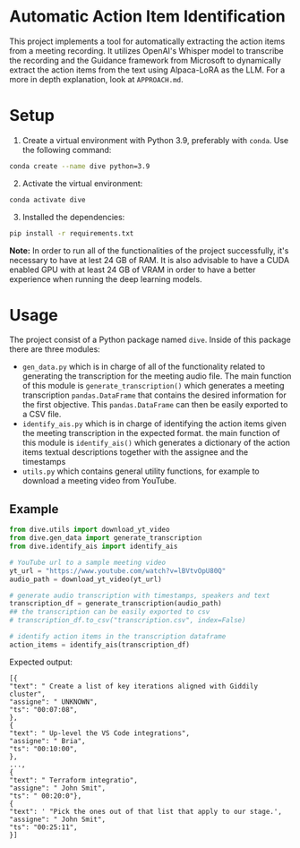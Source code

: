 # Automatic Action Item Identification

This project implements a tool for automatically extracting the action items from a meeting recording. It utilizes OpenAI's Whisper model to transcribe the recording and the Guidance framework from Microsoft to dynamically extract the action items from the text using Alpaca-LoRA as the LLM. For a more in depth explanation, look at `APPROACH.md`.

# **Setup**
1. Create a virtual environment with Python 3.9, preferably with `conda`. Use the following command:
```bash
conda create --name dive python=3.9	 
```
2. Activate the virtual environment:
```bash
conda activate dive
```
3. Installed the dependencies:
```bash
pip install -r requirements.txt
```
**Note:** In order to run all of the functionalities of the project successfully, it's necessary to have at lest 24 GB of RAM. It is also advisable to have a CUDA enabled GPU with at least 24 GB of VRAM in order to have a better experience when running the deep learning models.

# **Usage**
The project consist of a Python package named `dive`. Inside of this package there are three modules:
- `gen_data.py` which is in charge of all of the functionality related to generating the transcription for the meeting audio file. The main function of this module is `generate_transcription()` which generates a meeting transcription `pandas.DataFrame` that contains the desired information for the first objective. This `pandas.DataFrame` can then be easily exported to a CSV file.
- `identify_ais.py` which is in charge of identifying the action items given the meeting transcription in the expected format. the main function of this module is `identify_ais()` which generates a dictionary of the action items textual descriptions together with the assignee and the timestamps
- `utils.py` which contains general utility functions, for example to download a meeting video from YouTube.

## **Example**

```python 
from dive.utils import download_yt_video
from dive.gen_data import generate_transcription
from dive.identify_ais import identify_ais

# YouTube url to a sample meeting video
yt_url = "https://www.youtube.com/watch?v=lBVtvOpU80Q"
audio_path = download_yt_video(yt_url)

# generate audio transcription with timestamps, speakers and text
transcription_df = generate_transcription(audio_path)
## the transcription can be easily exported to csv
# transcription_df.to_csv("transcription.csv", index=False)

# identify action items in the transcription dataframe
action_items = identify_ais(transcription_df)
```
Expected output:
```
[{
"text": " Create a list of key iterations aligned with Giddily cluster",
"assigne": " UNKNOWN",
"ts": "00:07:08",
},
{
"text": " Up-level the VS Code integrations",
"assigne": " Bria",
"ts": "00:10:00",
},
...,
{
"text": " Terraform integratio",
"assigne": " John Smit",
"ts": " 00:20:0"},
{
"text": ' "Pick the ones out of that list that apply to our stage.',
"assigne": " John Smit",
"ts": "00:25:11",
}]
```